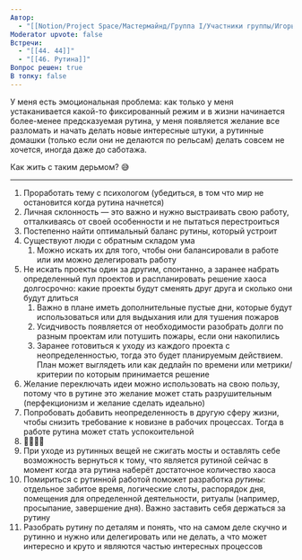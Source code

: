 ```yaml
---
Автор:
  - "[[Notion/Project Space/Мастермайнд/Группа I/Участники группы/Игорь Алексеенко/Игорь Алексеенко\\|Игорь Алексеенко]]"
Moderator upvote: false
Встречи:
  - "[[44. 44]]"
  - "[[46. Рутина]]"
Вопрос решен: true
В топку: false
---
```

У меня есть эмоциональная проблема: как только у меня устаканивается какой-то фиксированный режим и в жизни начинается более-менее предсказуемая рутина, у меня появляется желание все разломать и начать делать новые интересные штуки, а рутинные домашки (только если они не делаются по рельсам) делать совсем не хочется, иногда даже до саботажа.

  

Как жить с таким дерьмом? 😅

---

1. Проработать тему с психологом (убедиться, в том что мир не остановится когда рутина начнется)
2. Личная склонность — это важно и нужно выстраивать свою работу, отталкиваясь от своей особенности и не пытаться перестроиться
3. Постепенно найти оптимальный баланс рутины, который устроит
4. Существуют люди с обратным складом ума
    1. Можно искать их для того, чтобы они балансировали в работе или им можно делегировать работу
5. Не искать проекты один за другим, спонтанно, а заранее набрать определенный пул проектов и распланировать решение хаоса долгосрочно: какие проекты будут сменять друг друга и сколько они будут длиться
    1. Важно в плане иметь дополнительные пустые дни, которые будут использоваться или для выдыхания или для тушения пожаров
    2. Усидчивость появляется от необходимости разобрать долги по разным проектам или потушить пожары, если они накопились
    3. Заранее готовиться к уходу из каждого проекта с неопределенностью, тогда это будет планируемым действием. План может выглядеть или как дедлайн по времени или метрики/критерии по которым принимается решение
6. Желание переключать идеи можно использовать на свою пользу, потому что в рутине это желание может стать разрушительным (перфекционизм и желание сделать идеально)
7. Попробовать добавить неопределенность в другую сферу жизни, чтобы снизить требование к новизне в рабочих процессах. Тогда в работе рутина может стать успокоительной
8. 🐶🐶🐶🎵
9. При уходе из рутинных вещей не сжигать мосты и оставлять себе возможность вернуться к тому, что является рутиной сейчас в момент когда эта рутина наберёт достаточное количество хаоса
10. Помириться с рутинной работой поможет разработка _рутины_: отдельное забитое время, логические слоты, распорядок дня, помещения для определенной деятельности, ритуалы (например, просыпание, завершение дня). Важно заставить себя держаться за рутину
11. Разобрать рутину по деталям и понять, что на самом деле скучно и рутинно и нужно или делегировать или не делать, а что может интересно и круто и являются частью интересных процессов